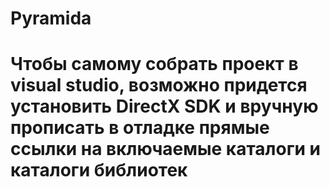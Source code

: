 # Pyramida
# Чтобы самому собрать проект в visual studio, возможно придется установить DirectX SDK и вручную прописать в отладке прямые ссылки на включаемые каталоги и каталоги библиотек
